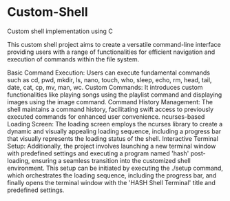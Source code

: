 # Custom-Shell
Custom shell implementation using C

This custom shell project aims to create a versatile command-line interface providing users with a range of functionalities for efficient navigation and execution of commands within the file system.

Basic Command Execution: Users can execute fundamental commands such as cd, pwd, mkdir, ls, nano, touch, who, sleep, echo, rm, head, tail, date, cat, cp, mv, man, wc.
Custom Commands: It introduces custom functionalities like playing songs using the playlist command and displaying images using the image command.
Command History Management: The shell maintains a command history, facilitating swift access to previously executed commands for enhanced user convenience.
ncurses-based Loading Screen: The loading screen employs the ncurses library to create a dynamic and visually appealing loading sequence, including a progress bar that visually represents the loading status of the shell.
Interactive Terminal Setup: Additionally, the project involves launching a new terminal window with predefined settings and executing a program named 'hash' post-loading, ensuring a seamless transition into the customized shell environment.
This setup can be initiated by executing the ./setup command, which orchestrates the loading sequence, including the progress bar, and finally opens the terminal window with the 'HASH Shell Terminal' title and predefined settings.
